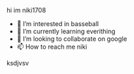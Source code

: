 hi im niki1708
- 👀 I’m interested in basseball
- 🌱 I’m currently learning everithing
- 💞️ I’m looking to collaborate on google
- 📫 How to reach me niki

<!---jkcn k
niki1708/niki1708 is a ✨ special ✨ repository because its `README.md` (this file) appears on your GitHub profile.
You can click the Preview link to take a look at your changes.
--->
ksdjvsv
